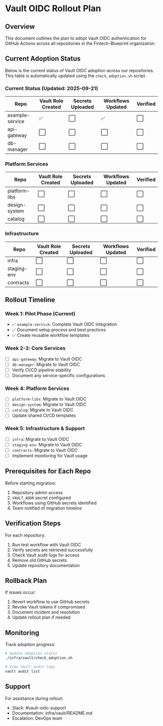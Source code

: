 # Vault OIDC Rollout Plan

## Overview
This document outlines the plan to adopt Vault OIDC authentication for GitHub Actions across all repositories in the Fintech-Blueprint organization.

## Current Adoption Status
Below is the current status of Vault OIDC adoption across our repositories. This table is automatically updated using the `check_adoption.sh` script.

### Current Status (Updated: 2025-09-21)
| Repo | Vault Role Created | Secrets Uploaded | Workflows Updated | Verified |
|------|------------------|-----------------|------------------|----------|
| example-service | ✅ | ⬜ | ✅ | ⬜ |
| api-gateway | ⬜ | ⬜ | ⬜ | ⬜ |
| db-manager | ⬜ | ⬜ | ⬜ | ⬜ |

### Platform Services
| Repo | Vault Role Created | Secrets Uploaded | Workflows Updated | Verified |
|------|------------------|-----------------|------------------|----------|
| platform-libs | ⬜ | ⬜ | ⬜ | ⬜ |
| design-system | ⬜ | ⬜ | ⬜ | ⬜ |
| catalog | ⬜ | ⬜ | ⬜ | ⬜ |

### Infrastructure
| Repo | Vault Role Created | Secrets Uploaded | Workflows Updated | Verified |
|------|------------------|-----------------|------------------|----------|
| infra | ⬜ | ⬜ | ⬜ | ⬜ |
| staging-env | ⬜ | ⬜ | ⬜ | ⬜ |
| contracts | ⬜ | ⬜ | ⬜ | ⬜ |

## Rollout Timeline

### Week 1: Pilot Phase (Current)
- ✅ `example-service`: Complete Vault OIDC integration
- ✅ Document setup process and best practices
- ✅ Create reusable workflow templates

### Week 2-3: Core Services
- [ ] `api-gateway`: Migrate to Vault OIDC
- [ ] `db-manager`: Migrate to Vault OIDC
- [ ] Verify CI/CD pipeline stability
- [ ] Document any service-specific configurations

### Week 4: Platform Services
- [ ] `platform-libs`: Migrate to Vault OIDC
- [ ] `design-system`: Migrate to Vault OIDC
- [ ] `catalog`: Migrate to Vault OIDC
- [ ] Update shared CI/CD templates

### Week 5: Infrastructure & Support
- [ ] `infra`: Migrate to Vault OIDC
- [ ] `staging-env`: Migrate to Vault OIDC
- [ ] `contracts`: Migrate to Vault OIDC
- [ ] Implement monitoring for Vault usage

## Prerequisites for Each Repo

Before starting migration:
1. Repository admin access
2. `VAULT_ADDR` secret configured
3. Workflows using GitHub secrets identified
4. Team notified of migration timeline

## Verification Steps

For each repository:
1. Run test workflow with Vault OIDC
2. Verify secrets are retrieved successfully
3. Check Vault audit logs for access
4. Remove old GitHub secrets
5. Update repository documentation

## Rollback Plan

If issues occur:
1. Revert workflow to use GitHub secrets
2. Revoke Vault tokens if compromised
3. Document incident and resolution
4. Update rollout plan if needed

## Monitoring

Track adoption progress:
```bash
# Update adoption status
./infra/vault/check_adoption.sh

# View Vault audit logs
vault audit list
```

## Support

For assistance during rollout:
- Slack: #vault-oidc-support
- Documentation: infra/vault/README.md
- Escalation: DevOps team
